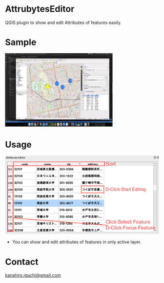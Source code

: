 # AttrubytesEditor
QGIS plugin to show and edit Attributes of features easily.

# Sample
![QGIS/AttributesEditor](./img/sample.gif)

# Usage
![QGIS/AttributesEditor](./img/usage.png)
- You can show and edit attributes of features in only active layer.

# Contact
kanahiro.iguchi@gmail.com